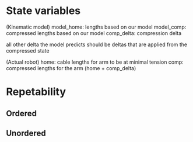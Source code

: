 
# State variables

(Kinematic model)
model_home: lengths based on our model
model_comp: compressed lengths based on our model
comp_delta: compression delta

all other delta the model predicts should be deltas that are applied from the compressed state 

(Actual robot)
home: cable lengths for arm to be at minimal tension
comp: compressed lengths for the arm (home + comp_delta)

# Repetability

## Ordered

## Unordered
